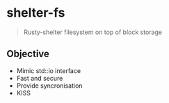 # shelter-fs

> Rusty-shelter filesystem on top of block storage


## Objective

- Mimic std::io interface
- Fast and secure
- Provide syncronisation
- KISS

